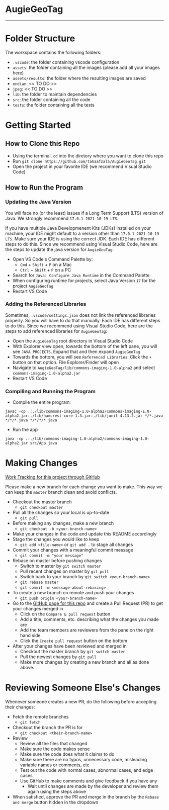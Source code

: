 # AugieGeoTag

<hr/>

# Folder Structure

The workspace contains the following folders:

- `.vscode`: the folder containing vscode configuration
- `assets`: the folder containing all the images (please add all your images here)
- `assets/results`: the folder where the resulting images are saved
- `endian`: << TO DO >>
- `jpeg`: << TO DO >>
- `lib`: the folder to maintain dependencies
- `src`: the folder containing all the code
- `tests`: the folder containing all the tests

# Getting Started

## How to Clone this Repo
- Using the terminal, `cd` into the diretory where you want to clone this repo
- Run `git clone https://github.com/tahaafzal5/AugieGeoTag.git`
- Open the project in your favorite IDE (we recommend Visual Studio Code)

## How to Run the Program

### Updating the Java Version
You will face no (or the least) issues if a Long Term Support (LTS) version of Java.
We strongly recommend `17.0.1 2021-10-19 LTS`.

If you have multiple Java Developmenent Kits (JDKs) installed on your machine, your IDE might default to a version other than `17.0.1 2021-10-19 LTS`.
Make sure your IDE is using the correct JDK. Each IDE has different steps to do this. Since we recommend using Visual Studio Code, here are the steps to update the java version for `AugieGeoTag`:

- Open VS Code's Command Palette by:
    - `Cmd` + `Shift` + `P` on a Mac
    - `Ctrl` + `Shift` + `P` on a PC
- Search for `Java: Configure Java Runtime` in the Command Palette
- When configuring runtime for projects, select Java Version `17` for the project `AugieGeoTag`
- Restart VS Code

### Adding the Referenced Libraries 
Sometimes, `.vscode/settings.json` does not link the referenced libraries properly. So you will have to do that manually. Each IDE has different steps to do this. Since we recommend using Visual Studio Code, here are the steps to add referenced libraries for `AugieGeoTag`:

- Open the `AugieGeoTag` root directory in Visual Studio Code
- With Explorer view open, towards the bottom of the left pane, you will see `JAVA PROJECTS`. Expand that and then expand `AugieGeoTag`
- Towards the bottom, you will see `Referenced Libraries`. Click the `+` button on that option. File Explorer/Finder will open
- Navigate to `AugieGeoTag/lib/commons-imaging-1.0-alpha2` and select `commons-imaging-1.0-alpha2.jar`
- Restart VS Code

### Compiling and Running the Program
- Compile the entire program:
```
javac -cp .:./lib/commons-imaging-1.0-alpha2/commons-imaging-1.0-alpha2.jar:./lib/hamcrest-core-1.3.jar:./lib/junit-4.13.2.jar */*.java */*/*.java */*/*/*.java
```
- Run the app
```
java -cp .:./lib/commons-imaging-1.0-alpha2/commons-imaging-1.0-alpha2.jar src/App.java
```

# Making Changes

[Work Tracking for this project through GitHub](https://github.com/tahaafzal5/AugieGeoTag/projects/1)

Please make a new branch for each change you want to make. This way we can keep the `master` branch clean and avoid conflicts.

- Checkout the master branch
    - `git checkout master`
- Pull all the changes so your local is up-to-date
    - `git pull`
- Before making any changes, make a new branch
    - `git checkout -b <your-branch-name>`
- Make your changes in the code and update this README accordingly
- Stage the changes you would like to keep
    - `git add <file-name>` or `git add .` to stage all changes
- Commit your changes with a meaningful commit message
    - `git commit -m "your message"`
- Rebase on master before pushing changes
    - Switch to master by `git switch master`
    - Pull recent changes on master by `git pull`
    - Switch back to your branch by `git switch <your-branch-name>`
    - `git rebase master`
    - `git commit -m <message-about-rebasing>`
- To create a new branch on remote and push your changes
    - `git push origin <your-branch-name>`
- Go to the [GitHub page for this repo](https://github.com/tahaafzal5/AugieGeoTag) and create a Pull Request (PR) to get your changes merged in 
    - Click on the `Compare & pull request` button
    - Add a title, comments, etc. describing what the changes you made are
    - Add the team members are reviewers from the pane on the right hand side
    - Click the `Create pull request` button on the bottom
- After your changes have been reviewed and merged in
    - Checkout the master branch by `git switch master`
    - Pull the newest changes by `git pull`
    - Make more changes by creating a new branch and all as done above.

# Reviewing Someone Else's Changes

Whenever someone creates a new PR, do the following before accepting their changes:

- Fetch the remote branches
    - `git fetch`
- Checkout the branch the PR is for
    - `git checkout <their-branch-name>`
- Review
    - Review all the files that changed 
    - Make sure the code makes sense
    - Make sure the code does what it claims to do
    - Make sure there are no typos, unnecessary code, misleading variable names or comments, etc
    - Test out the code with normal cases, abnormal cases, and edge cases
    - Use GitHub to make comments and give feedback if you have any
        - Wait until changes are made by the developer and review them again using the steps above 
- When satisfied, approve the PR and merge in the branch by the `Rebase and merge` button hidden in the dropdown